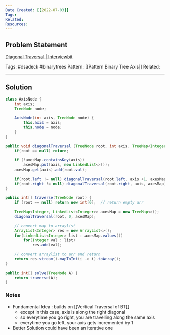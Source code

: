 ```yaml
---
Date Created: [[2022-07-03]]
Tags: 
Related: 
Resources: 
---
```


## Problem Statement
[Diagonal Traversal | Interviewbit](https://www.interviewbit.com/problems/diagonal-traversal/)


Tags:  #dsadeck  #binarytrees 
Pattern: [[Pattern Binary Tree Axis]]
Related: 

---

## Solution
``` java
class AxisNode {
	int axis;
	TreeNode node;
	
	AxisNode(int axis, TreeNode node) {
		this.axis = axis;
		this.node = node;
	}
}

public void diagonalTraversal (TreeNode root, int axis, TreeMap<Integer, LinkedList<Integer>> axesMap) {
	if(root == null) return;
	
	if (!axesMap.containsKey(axis)) 
		axesMap.put(axis, new LinkedList<>());
	axesMap.get(axis).add(root.val);
	
	if(root.left != null) diagonalTraversal(root.left, axis +1, axesMap);
	if(root.right != null) diagonalTraversal(root.right, axis, axesMap);
}

public int[] traverse(TreeNode root) {
	if (root == null) return new int[0];  // return empty arr
	
	TreeMap<Integer, LinkedList<Integer>> axesMap = new TreeMap<>();
	diagonalTraversal(root, 0, axesMap);
	
	// convert map to arraylist
	ArrayList<Integer> res = new ArrayList<>();
	for(LinkedList<Integer> list : axesMap.values())
		for(Integer val : list)
			res.add(val);        
	
	// convert arraylist to arr and return
	return res.stream().mapToInt(i -> i).toArray();
}

public int[] solve(TreeNode A) {
	return traverse(A);
}
```

### Notes
- Fundamental Idea : builds on [[Vertical Traversal of BT]] 
	- except in this case, axis is along the right diagonal
	- so everytime you go right, you are travelling along the same axis
	- everytime you go left, your axis gets incremented by 1
- Better Solution could have been an iterative one

